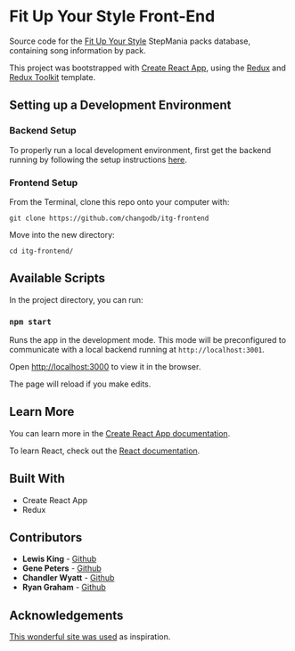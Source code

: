 # Fit Up Your Style Front-End
Source code for the [Fit Up Your Style](https://fitupyourstyle.com/) StepMania packs database, containing song information by pack.

This project was bootstrapped with [Create React App](https://github.com/facebook/create-react-app), using the [Redux](https://redux.js.org/) and [Redux Toolkit](https://redux-toolkit.js.org/) template.

## Setting up a Development Environment
### Backend Setup
To properly run a local development environment, first get the backend running by following the setup instructions [here](https://github.com/changodb/itg-srv/).

### Frontend Setup
From the Terminal, clone this repo onto your computer with:

```
git clone https://github.com/changodb/itg-frontend
```

Move into the new directory:

```
cd itg-frontend/
```

## Available Scripts

In the project directory, you can run:

### `npm start`

Runs the app in the development mode. This mode will be preconfigured to communicate with a local backend running at `http://localhost:3001`.

Open [http://localhost:3000](http://localhost:3000) to view it in the browser.

The page will reload if you make edits.

## Learn More

You can learn more in the [Create React App documentation](https://facebook.github.io/create-react-app/docs/getting-started).

To learn React, check out the [React documentation](https://reactjs.org/).

## Built With

* Create React App
* Redux

## Contributors

* **Lewis King** - [Github](https://github.com/lewisisgood)
* **Gene Peters** - [Github](https://github.com/gene-telligent)
* **Chandler Wyatt** - [Github](https://github.com/chandlerwyatt)
* **Ryan Graham** - [Github](https://github.com/ryanxgraham)

## Acknowledgements

[This wonderful site was used](https://search.stepmaniaonline.net/) as inspiration.
